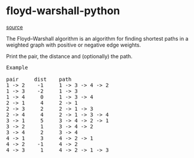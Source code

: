 # floyd-warshall-python

[source](https://rosettacode.org/wiki/Floyd-Warshall_algorithm)

The Floyd–Warshall algorithm is an algorithm for finding shortest paths in a weighted graph with positive or negative edge weights.

Print the pair, the distance and (optionally) the path.

<pre>
Example

pair     dist    path
1 -> 2    -1     1 -> 3 -> 4 -> 2
1 -> 3    -2     1 -> 3
1 -> 4     0     1 -> 3 -> 4
2 -> 1     4     2 -> 1
2 -> 3     2     2 -> 1 -> 3
2 -> 4     4     2 -> 1 -> 3 -> 4
3 -> 1     5     3 -> 4 -> 2 -> 1
3 -> 2     1     3 -> 4 -> 2
3 -> 4     2     3 -> 4
4 -> 1     3     4 -> 2 -> 1
4 -> 2    -1     4 -> 2
4 -> 3     1     4 -> 2 -> 1 -> 3
</pre>

